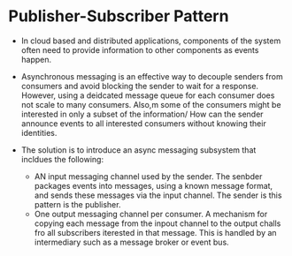 # Publisher-Subscriber Pattern

- In cloud based and distributed applications, components of the system often need to provide information to other components as events happen.

- Asynchronous messaging is an effective way to decouple senders from consumers and avoid blocking the sender to wait for a response. However, using a deidcated message queue for each consumer does not scale to many consumers. Also,m some of the consumers might be interested in only a subset of the information/ How can the sender announce events to all interested consumers without knowing their identities.

- The solution is to introduce an async messaging subsystem that incldues the following: 
    - AN input messaging channel used by the sender. The senbder packages events into messages, using a known message format, and sends these messages via the input channel. The sender is this pattern is the publisher.
    - One output messaging channel per consumer.
    A mechanism for copying each message from the inpout channel to the output challs fro all subscribers iterested in that message. This is handled by an intermediary such as a message broker or event bus.

    